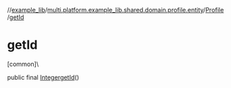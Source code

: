 //[example_lib](../../../index.md)/[multi.platform.example_lib.shared.domain.profile.entity](../index.md)/[Profile](index.md)/[getId](get-id.md)

# getId

[common]\

public final [Integer](https://developer.android.com/reference/kotlin/java/lang/Integer.html)[getId](get-id.md)()
